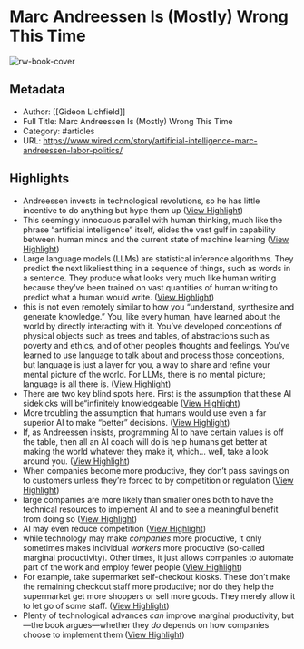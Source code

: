 # Marc Andreessen Is (Mostly) Wrong This Time

![rw-book-cover](https://media.wired.com/photos/6482211ca6c1fece8f4bb2f3/master/pass/Marc-Andreessen-Is-Mostly-Wrong-About-AI-Ideas-1390284244.jpg)

## Metadata
- Author: [[Gideon Lichfield]]
- Full Title: Marc Andreessen Is (Mostly) Wrong This Time
- Category: #articles
- URL: https://www.wired.com/story/artificial-intelligence-marc-andreessen-labor-politics/

## Highlights
- Andreessen invests in technological revolutions, so he has little incentive to do anything but hype them up ([View Highlight](https://read.readwise.io/read/01h2e8bj0vv2w9y41h4v3vqfmz))
- This seemingly innocuous parallel with human thinking, much like the phrase “artificial intelligence” itself, elides the vast gulf in capability between human minds and the current state of machine learning ([View Highlight](https://read.readwise.io/read/01h2e8ccvfadpnnczyfqwpt4c3))
- Large language models (LLMs) are statistical inference algorithms. They predict the next likeliest thing in a sequence of things, such as words in a sentence. They produce what looks very much like human writing because they’ve been trained on vast quantities of human writing to predict what a human would write. ([View Highlight](https://read.readwise.io/read/01h2e8e1425d63sgd2hmnd8y4m))
- this is not even remotely similar to how you “understand, synthesize and generate knowledge.” You, like every human, have learned about the world by directly interacting with it. You’ve developed conceptions of physical objects such as trees and tables, of abstractions such as poverty and ethics, and of other people’s thoughts and feelings. You’ve learned to use language to talk about and process those conceptions, but language is just a layer for you, a way to share and refine your mental picture of the world. For LLMs, there is no mental picture; language is all there is. ([View Highlight](https://read.readwise.io/read/01h2e8d92zysn6x3br41thbdcq))
- There are two key blind spots here. First is the assumption that these AI sidekicks will be“infinitely knowledgeable ([View Highlight](https://read.readwise.io/read/01h2e8fdvae4gs3n98edn6bvdq))
- More troubling the assumption that humans would use even a far superior AI to make “better” decisions. ([View Highlight](https://read.readwise.io/read/01h2e8fr58dss7wbgwhdevgg7c))
- If, as Andreessen insists, programming AI to have certain values is off the table, then all an AI coach will do is help humans get better at making the world whatever they make it, which… well, take a look around you. ([View Highlight](https://read.readwise.io/read/01h2e8gwq3vz0ht91trae0pzk8))
- When companies become more productive, they don’t pass savings on to customers unless they’re forced to by competition or regulation ([View Highlight](https://read.readwise.io/read/01h2e8j5k2r0art6sx6ad5ktgx))
- large companies are more likely than smaller ones both to have the technical resources to implement AI and to see a meaningful benefit from doing so ([View Highlight](https://read.readwise.io/read/01h2e8jnaxsh0k0wyy6vgrm424))
- AI may even reduce competition ([View Highlight](https://read.readwise.io/read/01h2e8jw5sjyf9p2w6yfgxa08b))
- while technology may make *companies* more productive, it only sometimes makes individual *workers* more productive (so-called marginal productivity). Other times, it just allows companies to automate part of the work and employ fewer people ([View Highlight](https://read.readwise.io/read/01h2e8k8f7djatj99q8c98f5hm))
- For example, take supermarket self-checkout kiosks. These don’t make the remaining checkout staff more productive; nor do they help the supermarket get more shoppers or sell more goods. They merely allow it to let go of some staff. ([View Highlight](https://read.readwise.io/read/01h2e8ks14qhspxx1tanwskmkk))
- Plenty of technological advances *can* improve marginal productivity, but—the book argues—whether they *do* depends on how companies choose to implement them ([View Highlight](https://read.readwise.io/read/01h2e8m1fj4j909p2cjff5y6cw))
